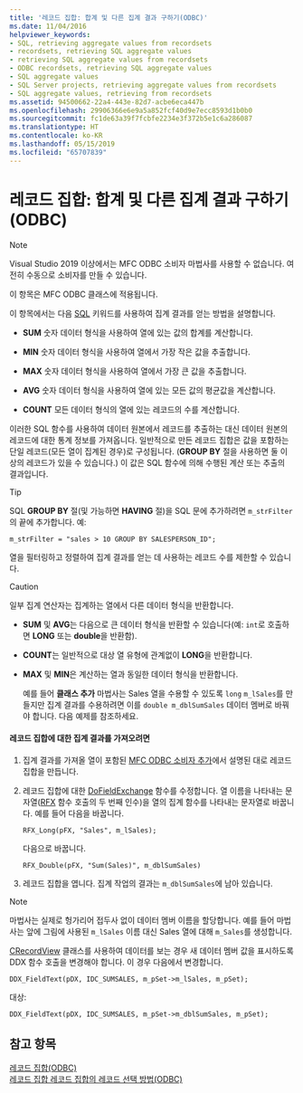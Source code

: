 ```yaml
---
title: '레코드 집합: 합계 및 다른 집계 결과 구하기(ODBC)'
ms.date: 11/04/2016
helpviewer_keywords:
- SQL, retrieving aggregate values from recordsets
- recordsets, retrieving SQL aggregate values
- retrieving SQL aggregate values from recordsets
- ODBC recordsets, retrieving SQL aggregate values
- SQL aggregate values
- SQL Server projects, retrieving aggregate values from recordsets
- SQL aggregate values, retrieving from recordsets
ms.assetid: 94500662-22a4-443e-82d7-acbe6eca447b
ms.openlocfilehash: 29906366e6e9a5a852fcf40d9e7ecc8593d1b0b0
ms.sourcegitcommit: fc1de63a39f7fcbfe2234e3f372b5e1c6a286087
ms.translationtype: HT
ms.contentlocale: ko-KR
ms.lasthandoff: 05/15/2019
ms.locfileid: "65707839"
---
```

# <a name="recordset-obtaining-sums-and-other-aggregate-results-odbc"></a>레코드 집합: 합계 및 다른 집계 결과 구하기(ODBC)

> [!NOTE] 
> Visual Studio 2019 이상에서는 MFC ODBC 소비자 마법사를 사용할 수 없습니다. 여전히 수동으로 소비자를 만들 수 있습니다.

이 항목은 MFC ODBC 클래스에 적용됩니다.

이 항목에서는 다음 [SQL](../../data/odbc/sql.md) 키워드를 사용하여 집계 결과를 얻는 방법을 설명합니다.

- **SUM** 숫자 데이터 형식을 사용하여 열에 있는 값의 합계를 계산합니다.

- **MIN** 숫자 데이터 형식을 사용하여 열에서 가장 작은 값을 추출합니다.

- **MAX** 숫자 데이터 형식을 사용하여 열에서 가장 큰 값을 추출합니다.

- **AVG** 숫자 데이터 형식을 사용하여 열에 있는 모든 값의 평균값을 계산합니다.

- **COUNT** 모든 데이터 형식의 열에 있는 레코드의 수를 계산합니다.

이러한 SQL 함수를 사용하여 데이터 원본에서 레코드를 추출하는 대신 데이터 원본의 레코드에 대한 통계 정보를 가져옵니다. 일반적으로 만든 레코드 집합은 값을 포함하는 단일 레코드(모든 열이 집계된 경우)로 구성됩니다. (**GROUP BY** 절을 사용하면 둘 이상의 레코드가 있을 수 있습니다.) 이 값은 SQL 함수에 의해 수행된 계산 또는 추출의 결과입니다.

> [!TIP]
>  SQL **GROUP BY** 절(및 가능하면 **HAVING** 절)을 SQL 문에 추가하려면 `m_strFilter`의 끝에 추가합니다. 예:

```
m_strFilter = "sales > 10 GROUP BY SALESPERSON_ID";
```

열을 필터링하고 정렬하여 집계 결과를 얻는 데 사용하는 레코드 수를 제한할 수 있습니다.

> [!CAUTION]
>  일부 집계 연산자는 집계하는 열에서 다른 데이터 형식을 반환합니다.

- **SUM** 및 **AVG**는 다음으로 큰 데이터 형식을 반환할 수 있습니다(예: `int`로 호출하면 **LONG** 또는 **double**을 반환함).

- **COUNT**는 일반적으로 대상 열 유형에 관계없이 **LONG**을 반환합니다.

- **MAX** 및 **MIN**은 계산하는 열과 동일한 데이터 형식을 반환합니다.

     예를 들어 **클래스 추가** 마법사는 Sales 열을 수용할 수 있도록 `long` `m_lSales`를 만들지만 집계 결과를 수용하려면 이를 `double m_dblSumSales` 데이터 멤버로 바꿔야 합니다. 다음 예제를 참조하세요.

#### <a name="to-obtain-an-aggregate-result-for-a-recordset"></a>레코드 집합에 대한 집계 결과를 가져오려면

1. 집계 결과를 가져올 열이 포함된 [MFC ODBC 소비자 추가](../../mfc/reference/adding-an-mfc-odbc-consumer.md)에서 설명된 대로 레코드 집합을 만듭니다.

1. 레코드 집합에 대한 [DoFieldExchange](../../mfc/reference/crecordset-class.md#dofieldexchange) 함수를 수정합니다. 열 이름을 나타내는 문자열([RFX](../../data/odbc/record-field-exchange-using-rfx.md) 함수 호출의 두 번째 인수)을 열의 집계 함수를 나타내는 문자열로 바꿉니다. 예를 들어 다음을 바꿉니다.

    ```
    RFX_Long(pFX, "Sales", m_lSales);
    ```

     다음으로 바꿉니다.

    ```
    RFX_Double(pFX, "Sum(Sales)", m_dblSumSales)
    ```

1. 레코드 집합을 엽니다. 집계 작업의 결과는 `m_dblSumSales`에 남아 있습니다.

> [!NOTE]
>  마법사는 실제로 헝가리어 접두사 없이 데이터 멤버 이름을 할당합니다. 예를 들어 마법사는 앞에 그림에 사용된 `m_lSales` 이름 대신 Sales 열에 대해 `m_Sales`를 생성합니다.

[CRecordView](../../mfc/reference/crecordview-class.md) 클래스를 사용하여 데이터를 보는 경우 새 데이터 멤버 값을 표시하도록 DDX 함수 호출을 변경해야 합니다. 이 경우 다음에서 변경합니다.

```
DDX_FieldText(pDX, IDC_SUMSALES, m_pSet->m_lSales, m_pSet);
```

대상:

```
DDX_FieldText(pDX, IDC_SUMSALES, m_pSet->m_dblSumSales, m_pSet);
```

## <a name="see-also"></a>참고 항목

[레코드 집합(ODBC)](../../data/odbc/recordset-odbc.md)<br/>
[레코드 집합 레코드 집합의 레코드 선택 방법(ODBC)](../../data/odbc/recordset-how-recordsets-select-records-odbc.md)